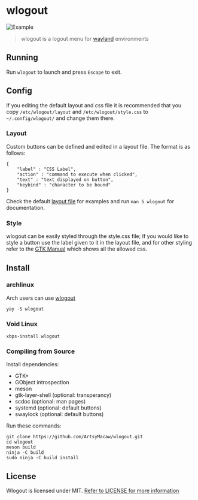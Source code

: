 # wlogout
![Example](example.png)
> wlogout is a logout menu for [wayland](https://wayland.freedesktop.org/) environments
## Running
Run `wlogout` to launch and press `Escape` to exit.
## Config
If you editing the default layout and css file it is recommended that you copy `/etc/wlogout/layout` and `/etc/wlogout/style.css` to `~/.config/wlogout/` and change them there.
### Layout
Custom buttons can be defined and edited in a layout file. The format is as follows:
```
{
    "label" : "CSS Label",
    "action" : "command to execute when clicked",
    "text" : "text displayed on button",
    "keybind" : "character to be bound"
}
```
Check the default [layout file](layout) for examples and run `man 5 wlogout` for documentation.
### Style
wlogout can be easily styled through the style.css file; If you would like to style a button use the label given to it in the layout file, and for other styling refer to the [GTK Manual](https://developer.gnome.org/gtk3/stable/chap-css-properties.html) which shows all the allowed css.
## Install
### archlinux
Arch users can use [wlogout](https://aur.archlinux.org/packages/wlogout/)
```
yay -S wlogout
```
### Void Linux
```
xbps-install wlogout
```
### Compiling from Source
Install dependencies:
* GTK+ 
* GObject introspection
* meson
* gtk-layer-shell (optional: transperancy)
* scdoc (optional: man pages)
* systemd (optional: default buttons)
* swaylock (optional: default buttons)

Run these commands:
```
git clone https://github.com/ArtsyMacaw/wlogout.git
cd wlogout
meson build
ninja -C build
sudo ninja -C build install
```
## License
Wlogout is licensed under MIT. [Refer to LICENSE for more information](LICENSE)
